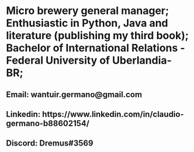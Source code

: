 <h1>Micro brewery general manager; Enthusiastic in Python, Java and literature (publishing my third book); Bachelor of International Relations - Federal University of Uberlandia- BR;</h1>
 
 <h2>Email: wantuir.germano@gmail.com</h2>
 <h2>Linkedin: https://www.linkedin.com/in/claudio-germano-b88602154/</h2>
 <h2>Discord: Dremus#3569</h2>

<!---
claudio-germano/claudio-germano is a ✨ special ✨ repository because its `README.md` (this file) appears on your GitHub profile.
You can click the Preview link to take a look at your changes.
--->
